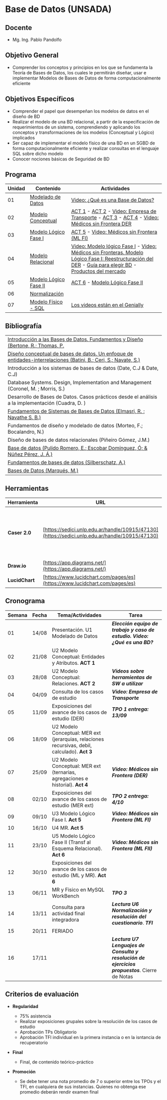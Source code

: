 # Base de Datos (UNSADA)

## Docente

* Mg. Ing. Pablo Pandolfo

## Objetivo General

* Comprender los conceptos y principios en los que se fundamenta la Teoría de Bases de Datos, los cuales le permitirán diseñar, usar e implementar Modelos de Bases de Datos de forma computacionalmente eficiente

## Objetivos Específicos

* Comprender el papel que desempeñan los modelos de datos en el diseño de BD
* Realizar el modelo de una BD relacional, a partir de la especificación de requerimientos de un sistema, comprendiendo y aplicando los conceptos y transformaciones de los modelos (Conceptual y Lógico) implicados
* Ser capaz de implementar el modelo físico de una BD en un SGBD de forma computacionalmente eficiente y realizar consultas en el lenguaje SQL sobre dicho modelo
* Conocer nociones básicas de Seguridad de BD

## Programa

| Unidad | Contenido | Actividades |
| -- | -- | -- |
| 01 | [Modelado de Datos](doc/01-modelado-datos-contenido.md)      | [Video: ¿Qué es una Base de Datos?](https://youtu.be/6S8A-1jBD5Y?si=qbi_cQbx0bK1sUuu) |
| 02 | [Modelo Conceptual](doc/02-modelo-conceptual-contenido.md)   | [ACT 1](act/1-MER-Entidades-Atributos) - [ACT 2](act/2-MER-Relaciones.md) - [Video: Empresa de Transporte](https://youtube.com/playlist?list=PLBPPvTp9AhDQXL-8T4mP79h9fs3CRf0bk&si=LlCrz8bR1Cj6_ho8) - [ACT 3](act/3-MER-Extendido.md) - [ACT 4](act/4-MER-Extendido-Jerarquias.md) - [Video: Médicos sin Frontera DER](https://www.youtube.com/watch?v=m5PmSXG75GA) |
| 03 | [Modelo Lógico Fase I](doc/03-modelo-logico-1-contenido.md)  | [ACT 5](act/5-ML-Fase-I.md) - [Video: Médicos sin Frontera (ML FI)](https://www.youtube.com/watch?v=JorZw-IQK0I) |
| 04 | [Modelo Relacional](doc/04-modelo-relacional-contenido.md)   | [Video: Modelo lógico Fase I](https://youtu.be/v-nN8uCH8VA?si=qOnFoc_RhdoIOUny) - [Video: Médicos sin Fronteras. Modelo Lógico Fase I: Reestructuración del DER](https://youtu.be/JorZw-IQK0I?si=oEFcDjHWYQTvnrci) - [Guía para elegir BD](https://www.youtube.com/watch?v=859UkoFr56c) - [Productos del mercado](https://www.youtube.com/watch?v=8Ch5s3F688w) |
| 05 | [Modelo Lógico Fase II](doc/05-modelo-logico-2-contenido.md)  | [ACT 6](act/6-ML-Fase-II.md) - [Modelo Lógico Fase II](https://youtu.be/iiARpn3-f5s?si=AuSbSC-rzkr4Cp8L) |
| 06 | [Normalización](doc/06-normalizacion-contenido.md)           | |
| 07 | [Modelo Físico - SQL](doc/07-modelo-fisico-sql-contenido.md) | [Los videos están en el Genially](https://view.genially.com/663e9310d1c0da001435a220/presentation-lenguaje-sql) |

## Bibliografía

||
| -- |
| [Introducción a las Bases de Datos. Fundamentos y Diseño (Bertone, R.; Thomas, P.](biblio/introducción-a-las-bases-de-datos-bertone.pdf) |
| [Diseño conceptual de bases de datos. Un enfoque de entidades-interrelaciones (Batini, B.; Ceri, S.; Navate, S.)](biblio/diseño-conceptual-de-bases-de-datos-battini.pdf) |
| Introducción a los sistemas de bases de datos (Date, C.J & Date, C.J) |
| Database Systems. Design, Implementation and Management (Coronel, M. ; Morris, S.) |
| Desarrollo de Bases de Datos. Casos prácticos desde el análisis a la implementación (Cuadra, D. ) |
| [Fundamentos de Sistemas de Bases de Datos (Elmasri, R. ; Navathe S. B.)](biblio/fundamentos-de-sistemas-de-bases-de-datos-elmasri-navathe.pdf) |
| Fundamentos de diseño y modelado de datos (Morteo, F.; Bocalandro, N.) |
| Diseño de bases de datos relacionales (Piñeiro Gómez, J.M.) |
| [Base de datos (Pulido Romero, E.; Escobar Domínguez, Ó; & Núñez Pérez, J. Á.)](https://elibro.net/es/lc/unsada/titulos/121283) |
| [Fundamentos de bases de datos (Silberschatz, A.)](biblio/fundamentos-de-bases-de-datos-silberschatz-korth-sudarshan.pdf) |
| [Bases de Datos (Marqués, M.)](biblio/bases-de-datos-mercedes-marquez.pdf) |

## Herramientas

| Herramienta | URL | Videos |
| -- | -- | -- |
| **Caser 2.0**  | [https://sedici.unlp.edu.ar/handle/10915/47130](https://sedici.unlp.edu.ar/handle/10915/47130) | 1. [Descarga](https://drive.google.com/file/d/1pe6Xz2ORhuI_f5fnetR-NJSZozUBo0Qj/view) - 2. [Video descarga](https://youtu.be/ZRT2XUGF-aI?si=njwLOP1A0xeVEC-Q) - 3. [Video interface](https://youtu.be/EQcP8tRxxGY?si=Bp4AImVjQNWmjvE6) |
| **Draw.io**    | [https://app.diagrams.net/](https://app.diagrams.net/) | [Video](https://youtu.be/L_1mJ2OR_C8?si=NadO7hlMp1ldztjs) |
| **LucidChart** | [https://www.lucidchart.com/pages/es](https://www.lucidchart.com/pages/es) | [Video](https://www.youtube.com/watch?v=5csQ9Nrn53I) |

## Cronograma

| Semana | Fecha | Tema/Actividades | Tarea |
| -- | -- | -- | -- |
| 01 | 14/08 | Presentación. U1 Modelado de Datos | ***Elección equipo de trabajo y caso de estudio. Video: ¿Qué es una BD?*** |
| 02 | 21/08 | U2 Modelo Conceptual: Entidades y Atributos. **ACT 1** | |
| 03 | 28/08 | U2 Modelo Conceptual: Relaciones. **ACT 2** | ***Videos sobre herramientas de SW a utilizar*** |
| 04 | 04/09 | Consulta de los casos de estudio | ***Video: Empresa de Transporte*** |
| 05 | 11/09 | Exposiciones del avance de los casos de estudio (DER) | ***TPO 1 entrega: 13/09*** |
| 06 | 18/09 | U2 Modelo Conceptual: MER ext (jerarquias, relaciones recursivas, debil, calculado). **Act 3** | |
| 07 | 25/09 | U2 Modelo Conceptual: MER ext (ternarias, agregaciones e historial). **Act 4** | ***Video: Médicos sin Frontera (DER)***  |
| 08 | 02/10 | Exposiciones del avance de los casos de estudio (MER ext) | ***TPO 2 entrega: 4/10*** |
| 09 | 09/10 | U3 Modelo Lógico Fase I. **Act 5** | ***Video: Médicos sin Frontera (ML FI)*** |
| 10 | 16/10 | U4 MR. **Act 5** | |
| 11 | 23/10 | U5 Modelo Lógico Fase II (Transf al Esquema Relacional). **Act 6** | ***Video: Médicos sin Frontera (ML FII)***  |
| 12 | 30/10 | Exposiciones del avance de los casos de estudio (ML y MR). **Act 6** | |
| 13 | 06/11 | MR y Fisico en MySQL WorkBench | ***TPO 3*** |
| 14 | 13/11 | Consulta para actividad final integradora | ***Lectura U6 Normalización y resolución del cuestionario***. ***TFI*** |
| 15 | 20/11 | FERIADO | |
| 16 | 17/11 |  | ***Lectura U7 Lenguajes de Consulta y resolución de ejercicios propuestos***. Cierre de Notas |

## Criterios de evaluación

* **Regularidad**
  * 75% asistencia
  * Realizar exposiciones grupales sobre la resolución de los casos de estudio
  * Aprobación TPs Obligatorio
  * Aprobación TFI individual en la primera instancia o en la isntancia de recuperatorio

* **Final**
  * Final, de contenido teórico-práctico

* **Promoción**
  * Se debe tener una nota promedio de 7 o superior entre los TPOs y el TFI, en cualquiera de sus instancias. Quienes no obtenga ese promedio deberán rendir examen final
